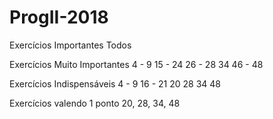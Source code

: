 # ProgII-2018

Exercícios Importantes
	Todos
	
Exercícios Muito Importantes
	4 - 9
	15 - 24
	26 - 28
	34
	46 - 48
		
Exercícios Indispensáveis
	4 - 9
	16 - 21
	20
	28
	34
	48
	
Exercícios valendo 1 ponto
	20, 28, 34, 48
